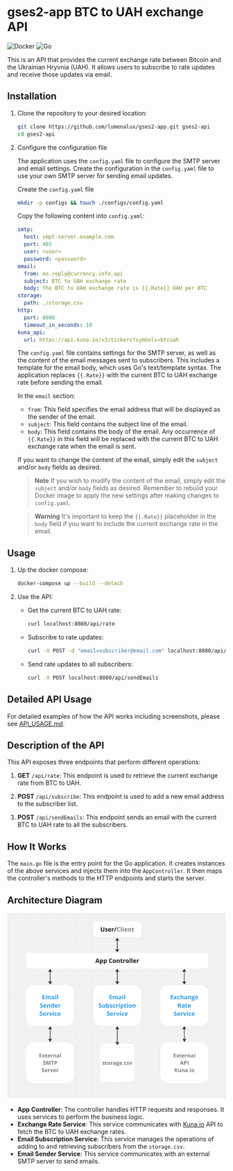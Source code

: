 # **gses2-app BTC to UAH exchange API**

![Docker](https://img.shields.io/badge/docker-%230db7ed.svg?style=for-the-badge&logo=docker&logoColor=white)
![Go](https://img.shields.io/badge/go-%2300ADD8.svg?style=for-the-badge&logo=go&logoColor=white)

This is an API that provides the current exchange rate between Bitcoin and the Ukrainian Hryvnia (UAH). It allows users to subscribe to rate updates and receive those updates via email.

## Installation

1. Clone the repository to your desired location:

   ```bash
   git clone https://github.com/lumenalux/gses2-app.git gses2-api
   cd gses2-api
   ```

2. Configure the configuration file

   The application uses the `config.yaml` file to configure the SMTP server and email settings. Create the configuration in the `config.yaml` file to use your own SMTP server for sending email updates.

   Create the `config.yaml` file

   ```bash
   mkdir -p configs && touch ./configs/config.yaml
   ```

   Copy the following content into `config.yaml`:

   ```yaml
   smtp:
     host: smpt-server.example.com
     port: 465
     user: <user>
     password: <password>
   email:
     from: no.reply@currency.info.api
     subject: BTC to UAH exchange rate
     body: The BTC to UAH exchange rate is {{.Rate}} UAH per BTC
   storage:
     path: ./storage.csv
   http:
     port: 8080
     timeout_in_seconds: 10
   kuna_api:
     url: https://api.kuna.io/v3/tickers?symbols=btcuah
   ```

   The `config.yaml` file contains settings for the SMTP server, as well as the content of the email messages sent to subscribers. This includes a template for the email body, which uses Go's text/template syntax. The application replaces `{{.Rate}}` with the current BTC to UAH exchange rate before sending the email.

   In the `email` section:

   - `from`: This field specifies the email address that will be displayed as the sender of the email.
   - `subject`: This field contains the subject line of the email.
   - `body`: This field contains the body of the email. Any occurrence of `{{.Rate}}` in this field will be replaced with the current BTC to UAH exchange rate when the email is sent.

   If you want to change the content of the email, simply edit the `subject` and/or `body` fields as desired.

   > **Note**
   > If you wish to modify the content of the email, simply edit the `subject` and/or `body` fields as desired. Remember to rebuild your Docker image to apply the new settings after making changes to `config.yaml`.

   > **Warning**
   > It's important to keep the `{{.Rate}}` placeholder in the `body` field if you want to include the current exchange rate in the email.

## Usage

1. Up the docker compose:

   ```bash
   docker-compose up --build --detach
   ```

2. Use the API:

   - Get the current BTC to UAH rate:

     ```bash
     curl localhost:8080/api/rate
     ```

   - Subscribe to rate updates:

     ```bash
     curl -X POST -d "email=subscriber@email.com" localhost:8080/api/subscribe
     ```

   - Send rate updates to all subscribers:

     ```bash
     curl -X POST localhost:8080/api/sendEmails
     ```

## Detailed API Usage

For detailed examples of how the API works including screenshots, please see [API_USAGE.md](./docs/API_USAGE.md).

## Description of the API

This API exposes three endpoints that perform different operations:

1.  **GET** `/api/rate`: This endpoint is used to retrieve the current exchange rate from BTC to UAH.

2.  **POST** `/api/subscribe`: This endpoint is used to add a new email address to the subscriber list.

3.  **POST** `/api/sendEmails`: This endpoint sends an email with the current BTC to UAH rate to all the subscribers.

## How It Works

The `main.go` file is the entry point for the Go application. It creates instances of the above services and injects them into the `AppController`. It then maps the controller's methods to the HTTP endpoints and starts the server.

## Architecture Diagram

![Architecture diagram](./docs/images/architecture-diagram.png)

- **App Controller**: The controller handles HTTP requests and responses. It uses services to perform the business logic.
- **Exchange Rate Service**: This service communicates with [Kuna.io](https://kuna.io/trade/BTC_UAH) API to fetch the BTC to UAH exchange rates.
- **Email Subscription Service**: This service manages the operations of adding to and retrieving subscribers from the `storage.csv`.
- **Email Sender Service**: This service communicates with an external SMTP server to send emails.
